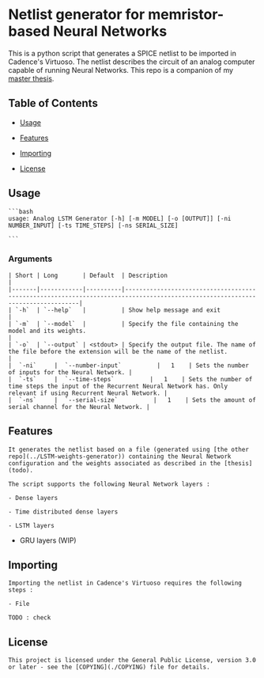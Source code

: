 # Netlist generator for memristor-based Neural Networks

This is a python script that generates a SPICE netlist to be imported in Cadence's Virtuoso. The netlist describes the circuit of an analog computer capable of running Neural Networks. This repo is a companion of my [master thesis](todo).


## Table of Contents

- [Usage](#usage)

- [Features](#features)

- [Importing](#importing)

- [License](#license)


## Usage

    ```bash
    usage: Analog LSTM Generator [-h] [-m MODEL] [-o [OUTPUT]] [-ni NUMBER_INPUT] [-ts TIME_STEPS] [-ns SERIAL_SIZE]

    ```

### Arguments

    | Short | Long       | Default  | Description                                                                                                                   |
    |-------|------------|----------|-------------------------------------------------------------------------------------------------------------------------------|
    | `-h`  | `--help`   |          | Show help message and exit                                                                                                    |
    | `-m`  | `--model`  |          | Specify the file containing the model and its weights.                                                                        |
    | `-o`  | `--output` | <stdout> | Specify the output file. The name of the file before the extension will be the name of the netlist.                           |
    |  `-ni`     |  `--number-input`          |   1    | Sets the number of inputs for the Neural Network. |
    |  `-ts`     |  `--time-steps`          |   1    | Sets the number of time steps the input of the Recurrent Neural Network has. Only relevant if using Recurrent Neural Network. |
    |  `-ns`     |  `--serial-size`          |   1    | Sets the amount of serial channel for the Neural Network. |

## Features

    It generates the netlist based on a file (generated using [the other repo](../LSTM-weights-generator)) containing the Neural Network configuration and the weights associated as described in the [thesis](todo).

    The script supports the following Neural Network layers :

    - Dense layers

    - Time distributed dense layers

    - LSTM layers

- GRU layers (WIP)


## Importing

    Importing the netlist in Cadence's Virtuoso requires the following steps :

    - File

    TODO : check

## License

    This project is licensed under the General Public License, version 3.0 or later - see the [COPYING](./COPYING) file for details.
